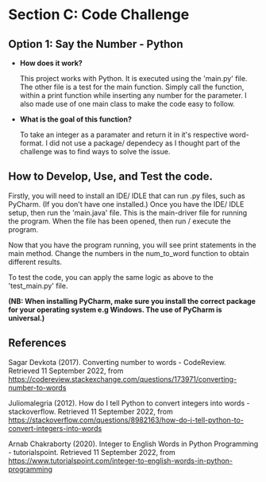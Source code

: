 # Section C: Code Challenge

## Option 1: Say the Number - Python

* **How does it work?**

    This project works with Python. It is executed using the 'main.py' file. The other file is a test for the main function. Simply call the function, within a print function while inserting any number for the parameter. I also made use of one main class to make the code easy to follow.
* **What is the goal of this function?**
    
    To take an integer as a paramater and return it in it's respective word-format. I did not use a package/ dependecy as I thought part of the challenge was to find ways to solve the issue.


## How to Develop, Use, and Test the code.

Firstly, you will need to install an IDE/ IDLE that can run .py files, such as PyCharm. (If you don't have one installed.)
Once you have the IDE/ IDLE setup, then run the 'main.java' file. This is the main-driver file for running the program. When the file has been opened, then run / execute the program.

Now that you have the program running, you will see print statements in the main method. Change the numbers in the num_to_word function to obtain different results. 

To test the code, you can apply the same logic as above to the 'test_main.py' file.

**(NB: When installing PyCharm, make sure you install the correct package for your operating system e.g Windows. The use of PyCharm is universal.)**


## References

Sagar Devkota (2017). Converting number to words - CodeReview. Retrieved 11 September 2022,
from https://codereview.stackexchange.com/questions/173971/converting-number-to-words

Juliomalegria (2012). How do I tell Python to convert integers into words - stackoverflow. Retrieved 11 September 2022,
from https://stackoverflow.com/questions/8982163/how-do-i-tell-python-to-convert-integers-into-words

Arnab Chakraborty (2020). Integer to English Words in Python Programming - tutorialspoint. Retrieved 11 September 2022,
from https://www.tutorialspoint.com/integer-to-english-words-in-python-programming

